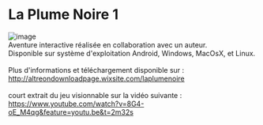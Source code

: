 # La Plume Noire 1

![image](http://image.noelshack.com/fichiers/2016/36/1473278750-screenshot1.png)
</br>
Aventure interactive réalisée en collaboration avec un auteur.</br>
Disponible sur système d'exploitation Android, Windows, MacOsX, et Linux.</br>
</br>
Plus d'informations et téléchargement disponible sur :
http://altreondownloadpage.wixsite.com/laplumenoire
</br></br>
court extrait du jeu visionnable sur la vidéo suivante :
https://www.youtube.com/watch?v=8G4-oE_M4qg&feature=youtu.be&t=2m32s
